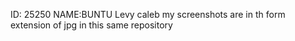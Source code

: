 ID: 25250
NAME:BUNTU Levy caleb
my screenshots are in th form extension of jpg in this same repository
